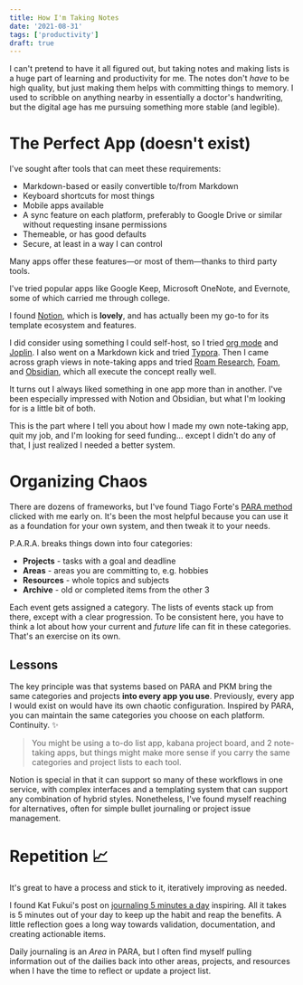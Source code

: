 ```yaml
---
title: How I'm Taking Notes
date: '2021-08-31'
tags: ['productivity']
draft: true
---
```


I can't pretend to have it all figured out, but taking notes and making lists is a huge part of learning and productivity for me. The notes don't _have_ to be high quality, but just making them helps with committing things to memory. I used to scribble on anything nearby in essentially a doctor's handwriting, but the digital age has me pursuing something more stable (and legible).

# The Perfect App (doesn't exist)

I've sought after tools that can meet these requirements:

- Markdown-based or easily convertible to/from Markdown
- Keyboard shortcuts for most things
- Mobile apps available
- A sync feature on each platform, preferably to Google Drive or similar without requesting insane permissions
- Themeable, or has good defaults
- Secure, at least in a way I can control

Many apps offer these features—or most of them—thanks to third party tools.

I've tried popular apps like Google Keep, Microsoft OneNote, and Evernote, some of which carried me through college.

I found [Notion](https://notion.so/), which is **lovely**, and has actually been my go-to for its template ecosystem and features.

I did consider using something I could self-host, so I tried [org mode](https://orgmode.org/) and [Joplin](https://joplinapp.org/). I also went on a Markdown kick and tried [Typora](https://typora.io/). Then I came across graph views in note-taking apps and tried [Roam Research](https://roamresearch.com/), [Foam](https://foambubble.github.io/foam/), and [Obsidian](https://obsidian.md/), which all execute the concept really well.

It turns out I always liked something in one app more than in another. I've been especially impressed with Notion and Obsidian, but what I'm looking for is a little bit of both.

This is the part where I tell you about how I made my own note-taking app, quit my job, and I'm looking for seed funding... except I didn't do any of that, I just realized I needed a better system.

# Organizing Chaos

There are dozens of frameworks, but I've found Tiago Forte's [PARA method](https://fortelabs.co/blog/para/) clicked with me early on. It's been the most helpful because you can use it as a foundation for your own system, and then tweak it to your needs.

P.A.R.A. breaks things down into four categories:

- **Projects** - tasks with a goal and deadline
- **Areas** - areas you are committing to, e.g. hobbies
- **Resources** - whole topics and subjects
- **Archive** - old or completed items from the other 3

Each event gets assigned a category. The lists of events stack up from there, except with a clear progression. To be consistent here, you have to think a lot about how your current and _future_ life can fit in these categories. That's an exercise on its own.

## Lessons

The key principle was that systems based on PARA and PKM bring the same categories and projects **into every app you use**. Previously, every app I would exist on would have its own chaotic configuration. Inspired by PARA, you can maintain the same categories you choose on each platform. Continuity. ✨

> You might be using a to-do list app, kabana project board, and 2 note-taking apps, but things might make more sense if you carry the same categories and project lists to each tool.

Notion is special in that it can support so many of these workflows in one service, with complex interfaces and a templating system that can support any combination of hybrid styles. Nonetheless, I've found myself reaching for alternatives, often for simple bullet journaling or project issue management.

# Repetition 📈

It's great to have a process and stick to it, iteratively improving as needed.

I found Kat Fukui's post on [journaling 5 minutes a day](https://www.tinykat.cafe/5-min-day) inspiring. All it takes is 5 minutes out of your day to keep up the habit and reap the benefits. A little reflection goes a long way towards validation, documentation, and creating actionable items.

Daily journaling is an _Area_ in PARA, but I often find myself pulling information out of the dailies back into other areas, projects, and resources when I have the time to reflect or update a project list.
